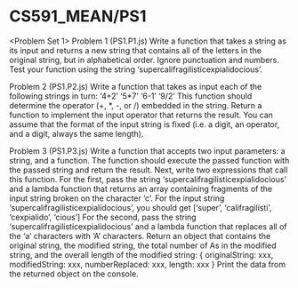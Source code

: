 # CS591_MEAN/PS1

<Problem Set 1>
Problem 1 (PS1.P1.js)
Write a function that takes a string as its input and returns a new string that contains all of the letters in the original string, but in alphabetical order. Ignore punctuation and numbers. Test your function using the string ‘supercalifragilisticexpialidocious’.

Problem 2 (PS1.P2.js)
Write a function that takes as input each of the following strings in turn:
‘4+2’
‘5*7’
‘6-1’
‘9/2’
This function should determine the operator (+, *, -, or /) embedded in the string.
Return a function to implement the input operator that returns the result.
You can assume that the format of the input string is fixed (i.e. a digit, an operator, and a digit, always the same length).

Problem 3 (PS1.P3.js)
Write a function that accepts two input parameters: a string, and a function. The function should execute the passed function with the passed string and return the result.
Next, write two expressions that call this function. For the first, pass the string ‘supercalifragilisticexpialidocious’ and a lambda function that returns an array containing fragments of the input string broken on the character ‘c’. For the input string ‘supercalifragilisticexpialidocious’, you should get
[‘super’, ‘califragilisti’, ‘cexpialido’, ‘cious’]
For the second, pass the string ‘supercalifragilisticexpialidocious’ and a lambda function that replaces all of the ‘a’ characters with ‘A’ characters. Return an object that contains the original string, the modified string, the total number of As in the modified string, and the overall length of the modified string:
{
originalString: xxx,
modifiedString: xxx, 
numberReplaced: xxx, 
length: xxx
}
Print the data from the returned object on the console.
